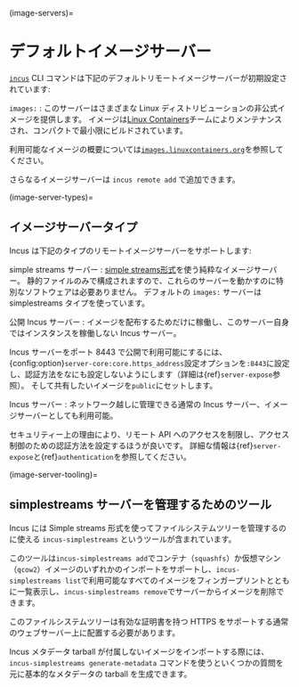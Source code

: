 (image-servers)=
# デフォルトイメージサーバー

[`incus`](incus.md) CLI コマンドは下記のデフォルトリモートイメージサーバーが初期設定されています:

`images:`
: このサーバーはさまざまな Linux ディストリビューションの非公式イメージを提供します。
  イメージは[Linux Containers](https://linuxcontainers.org/)チームによりメンテナンスされ、コンパクトで最小限にビルドされています。

  利用可能なイメージの概要については[`images.linuxcontainers.org`](https://images.linuxcontainers.org)を参照してください。

さらなるイメージサーバーは `incus remote add` で追加できます。

(image-server-types)=
## イメージサーバータイプ

Incus は下記のタイプのリモートイメージサーバーをサポートします:

simple streams サーバー
: [simple streams形式](https://git.launchpad.net/simplestreams/tree/)を使う純粋なイメージサーバー。
  静的ファイルのみで構成されますので、これらのサーバーを動かすのに特別なソフトウェアは必要ありません。
  デフォルトの `images:` サーバーは simplestreams タイプを使っています。

公開 Incus サーバー
: イメージを配布するためだけに稼働し、このサーバー自身ではインスタンスを稼働しない Incus サーバー。

  Incus サーバーをポート 8443 で公開で利用可能にするには、{config:option}`server-core:core.https_address`設定オプションを`:8443`に設定し、認証方法をなにも設定しないようにします（詳細は{ref}`server-expose`参照）。
  そして共有したいイメージを`public`にセットします。

Incus サーバー
: ネットワーク越しに管理できる通常の Incus サーバー、イメージサーバーとしても利用可能。

  セキュリティー上の理由により、リモート API へのアクセスを制限し、アクセス制御のための認証方法を設定するほうが良いです。
  詳細な情報は{ref}`server-expose`と{ref}`authentication`を参照してください。

(image-server-tooling)=
## simplestreams サーバーを管理するためのツール
Incus には Simple streams 形式を使ってファイルシステムツリーを管理するのに使える `incus-simplestreams` というツールが含まれています。

このツールは`incus-simplestreams add`でコンテナ（`squashfs`）か仮想マシン（`qcow2`）イメージのいずれかのインポートをサポートし、`incus-simplestreams list`で利用可能なすべてのイメージをフィンガープリントとともに一覧表示し、`incus-simplestreams remove`でサーバーからイメージを削除できます。

このファイルシステムツリーは有効な証明書を持つ HTTPS をサポートする通常のウェブサーバー上に配置する必要があります。

Incus メタデータ tarball が付属しないイメージをインポートする際には、`incus-simplestreams generate-metadata` コマンドを使うといくつかの質問を元に基本的なメタデータの tarball を生成できます。
